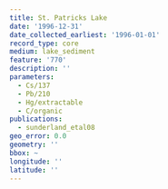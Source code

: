 ```yaml
---
title: St. Patricks Lake
date: '1996-12-31'
date_collected_earliest: '1996-01-01'
record_type: core
medium: lake_sediment
feature: '770'
description: ''
parameters:
  - Cs/137
  - Pb/210
  - Hg/extractable
  - C/organic
publications:
  - sunderland_etal08
geo_error: 0.0
geometry: ''
bbox: ~
longitude: ''
latitude: ''
---
```

